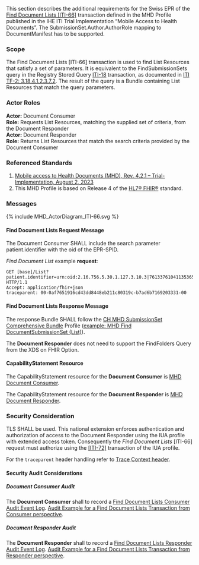 This section describes the additional requirements for the Swiss EPR of the [Find Document Lists
[ITI-66]](https://profiles.ihe.net/ITI/MHD/ITI-66.html) transaction defined in the MHD Profile published in the IHE ITI
Trial Implementation “Mobile Access to Health Documents”. The SubmissionSet.Author.AuthorRole mapping to 
DocumentManifest has to be supported.

### Scope

The Find Document Lists [ITI-66] transaction is used to find List Resources
that satisfy a set of parameters. It is equivalent to the FindSubmissionSets query in the Registry
Stored Query [ITI-18](https://profiles.ihe.net/ITI/TF/Volume2/ITI-18.html) transaction, as documented in [ITI TF-2: 3.18.4.1.2.3.7.2](https://profiles.ihe.net/ITI/TF/Volume2/ITI-18.html#3.18.4.1.2.3.7.2).
The result of the query is a Bundle containing List Resources that match the query parameters.

### Actor Roles

**Actor:** Document Consumer   
**Role:** Requests List Resources, matching the supplied set of criteria, from the Document Responder   
**Actor:** Document Responder   
**Role:** Returns List Resources that match the search criteria provided by the Document Consumer   

### Referenced Standards

1. [Mobile access to Health Documents (MHD), Rev. 4.2.1 – Trial-Implementation,  August 2, 2023](https://profiles.ihe.net/ITI/MHD/index.html)   
2. This MHD Profile is based on Release 4 of the [HL7® FHIR®](https://hl7.org/fhir/R4/index.html) standard.

### Messages

<div>{% include MHD_ActorDiagram_ITI-66.svg %}</div>

#### Find Document Lists Request Message

The Document Consumer SHALL include the search parameter patient.identifier with the oid of the EPR-SPID.

_Find Document List_ example **request**:
```http
GET [base]/List?patient.identifier=urn:oid:2.16.756.5.30.1.127.3.10.3|761337610411353650&&status=current HTTP/1.1
Accept: application/fhir+json
traceparent: 00-0af7651916cd43dd8448eb211c80319c-b7ad6b7169203331-00
```


#### Find Document Lists Response Message

The response Bundle SHALL follow the [CH MHD SubmissionSet Comprehensive Bundle](StructureDefinition-ch-mhd-submissionset-comprehensive-bundle.html)
Profile ([example: MHD Find DocumentSubmissionSet (List)](Bundle-Bundle-FindSubmissionSets.html)).

The **Document Responder** does not need to support the FindFolders Query from the XDS on FHIR Option.

#### CapabilityStatement Resource

The CapabilityStatement resource for the **Document Consumer** is [MHD Document Consumer](CapabilityStatement-CH.MHD.DocumentConsumer.html).

The CapabilityStatement resource for the **Document Responder** is [MHD Document Responder](CapabilityStatement-CH.MHD.DocumentResponder.html).

### Security Consideration

TLS SHALL be used. This national extension enforces authentication and authorization of access to the Document 
Responder using the IUA profile with extended access token. Consequently the _Find Document Lists_ [ITI-66] request 
must authorize using the [[ITI-72]](https://profiles.ihe.net/ITI/IUA/index.html#372-incorporate-access-token-iti-72) transaction of the IUA profile.

For the `traceparent` header handling refer to [Trace Context header](tracecontext.html).

#### Security Audit Considerations

##### Document Consumer Audit

The **Document Consumer** shall to record a
[Find Document Lists Consumer Audit Event Log](https://profiles.ihe.net/ITI/MHD/StructureDefinition-IHE.MHD.FindDocumentLists.Audit.Consumer.html).
[Audit Example for a Find Document Lists Transaction from Consumer perspective](https://profiles.ihe.net/ITI/MHD/AuditEvent-ex-auditFindDocumentLists-consumer.html).

##### Document Responder Audit

The **Document Responder** shall to record a
[Find Document Lists Responder Audit Event Log](https://profiles.ihe.net/ITI/MHD/StructureDefinition-IHE.MHD.FindDocumentLists.Audit.Responder.html).
[Audit Example for a Find Document Lists Transaction from Responder perspective](https://profiles.ihe.net/ITI/MHD/AuditEvent-ex-auditFindDocumentLists-responder.html).
